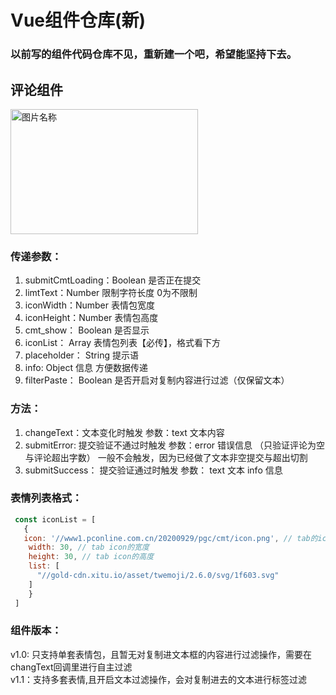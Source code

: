 # Vue组件仓库(新)
### 以前写的组件代码仓库不见，重新建一个吧，希望能坚持下去。

## 评论组件
<img src="https://www1.pconline.com.cn/lib/cmt/img/zhlasrdwe/1612341799.jpg" width = "300" height = "200" alt="图片名称" align=center />

### 传递参数：
 1. submitCmtLoading：Boolean 是否正在提交
 2. limtText：Number 限制字符长度  0为不限制
 3. iconWidth：Number 表情包宽度
 4. iconHeight：Number 表情包高度
 5. cmt_show： Boolean 是否显示
 6. iconList： Array 表情包列表【必传】，格式看下方
 7. placeholder： String 提示语
 8. info: Object 信息 方便数据传递
 9. filterPaste： Boolean 是否开启对复制内容进行过滤（仅保留文本）
### 方法：
 1. changeText：文本变化时触发 参数：text 文本内容
 2. submitError: 提交验证不通过时触发  参数：error 错误信息 （只验证评论为空与评论超出字数） 一般不会触发，因为已经做了文本非空提交与超出切割
 3. submitSuccess： 提交验证通过时触发 参数： text 文本 info 信息
### 表情列表格式：
  ```javascript
   const iconList = [
     {
     icon: '//www1.pconline.com.cn/20200929/pgc/cmt/icon.png', // tab的icon
      width: 30, // tab icon的宽度
      height: 30, // tab icon的高度
      list: [
        "//gold-cdn.xitu.io/asset/twemoji/2.6.0/svg/1f603.svg"
      ]
      }
   ]
  ```
### 组件版本：
 v1.0: 只支持单套表情包，且暂无对复制进文本框的内容进行过滤操作，需要在changText回调里进行自主过滤<br/>
 v1.1：支持多套表情,且开启文本过滤操作，会对复制进去的文本进行标签过滤
